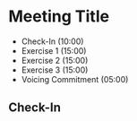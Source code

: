 # Meeting Title

- Check-In (10:00)
- Exercise 1 (15:00)
- Exercise 2 (15:00)
- Exercise 3 (15:00)
- Voicing Commitment (05:00)

## Check-In
